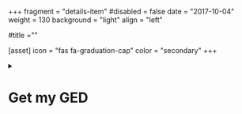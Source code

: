 +++
fragment = "details-item"
#disabled = false
date = "2017-10-04"
weight = 130
background = "light"
align = "left"

#title =""

[asset]
  icon = "fas fa-graduation-cap"
  color = "secondary"
+++

<details>
<summary>
    
# Get my GED

</summary>

If you live in Kitchener/Waterloo or Cambridge, please call Project READ Literacy Network to book a literacy assessment. This assessment is an interview with a specialist who will help you find out where to start your path to education.  
**(519)570-3054**  
  
If you live in Guelph or Wellington County, please contact the Wellington Centre for Continuing Education to help you find out where to start your path to education.  
www.ugdsb.on.ca/continuing_education  
**(519) 836-7280**  
  
#### Here is a list of adult schools, colleges, and universities in our area.  
  
##### St. Louis, Kitchener  
www.stlouis.wcdsb.ca  
  
##### Wellington Centre for Continuing Education  
**(519) 836-7280**  
www.ugdsb.on.ca/continuing_education  
  
#### Also including:  
  
##### North Wellington Centre for Continuing Education  
**(519) 323-4840**  
  
##### Dufferin Centre for Continuing Education  
**(519) 941-2661**  
  
##### St. George’s Centre - Adult English as a Second Language  
**(519) 766-9551**  
  
##### Gina’s College of Advanced Aesthetics  
www.ginascollege.com  
  
##### Marvel Beauty School, Cambridge  
www.marvelschools.com/index.htm  
  
##### Conestoga College  
www.conestogac.on.ca  
  
##### Wilfrid Laurier  
www.wlu.ca  
  
##### University of Waterloo  
www.uwaterloo.ca


</details>
  


  

  

